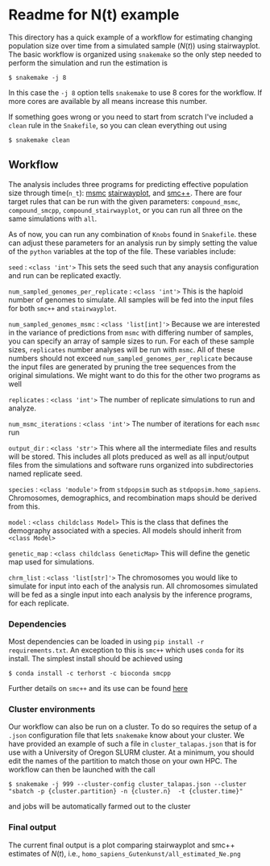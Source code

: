 # Readme for N(t) example
This directory has a quick example of a workflow for estimating changing 
population size over time from a simulated sample ($N(t)$) using
stairwayplot. The basic workflow is organized using `snakemake`
so the only step needed to perform the simulation and run 
the estimation is

`$ snakemake -j 8`

In this case the `-j 8` option tells `snakemake` to use 8 cores for 
the workflow. If more cores are available by all means increase this 
number.

If something goes wrong or you need to start from scratch I've
included a `clean` rule in the `Snakefile`, so you can clean 
everything out using

`$ snakemake clean`

## Workflow


The analysis includes three programs for predicting effective population 
size through time(`n_t`): 
[msmc](https://github.com/stschiff/msmc/issues/23) 
[stairwayplot](https://sites.google.com/site/jpopgen/stairway-plot), and
[smc++](https://github.com/popgenmethods/smcpp).
There are four target rules that can be run with the given parameters: 
`compound_msmc`,
`compound_smcpp`,
`compound_stairwayplot`, or you can run all three on the same simulations with
`all`.

As of now, you can run any combination of `Knobs` found in `Snakefile`.
these can adjust these parameters for an analysis run by simply setting the value 
of the `python` variables at the top of the file. These variables include:

`seed` : `<class 'int'>` 
This sets the seed such that any anaysis configuration
and run can be replicated exactly. 

`num_sampled_genomes_per_replicate` : `<class 'int'>` 
This is the haploid number
of genomes to simulate. All samples will be fed into the input files for both
`smc++` and `stairwayplot`.

`num_sampled_genomes_msmc` : `<class 'list[int]'>` 
Because we are interested in the 
variance of predictions from `msmc` with differing number of samples,
you can specify an array of sample sizes to run. For each of these sample sizes,
`replicates` number analyses will be run with `msmc`. All of these numbers should
not exceed `num_sampled_genomes_per_replicate` because the input files are 
generated by pruning the tree sequences from the original simulations.
We might want to do this for the other two programs as well

`replicates` : `<class 'int'>` The number of replicate simulations to run and 
analyze. 

`num_msmc_iterations` : `<class 'int'>` The number of iterations for each `msmc` 
run

`output_dir` : `<class 'str'>` This where all the intermediate files and results
will be stored. This includes all plots preduced as well as all input/output files
from the simulations and software runs organized into subdirectories named 
replicate seed.

`species` : `<class 'module'>` from `stdpopsim` such as `stdpopsim.homo_sapiens`.
Chromosomes, demographics, and recombination maps should be derived from this.

`model` : `<class childclass Model>` 
This is the class that defines the demography associated with a species. All models
should inherit from `<class Model>`

`genetic_map` : `<class childclass GeneticMap>` This will define the genetic map
used for simulations.

`chrm_list` : `<class 'list[str]'>` The chromosomes you would like to simulate
for input into each of the analysis run. All chromosomes simulated will be fed
as a single input into each analysis by the inference programs, for each replicate.

### Dependencies
Most dependencies can be loaded in using `pip install -r requirements.txt`. 
An exception
to this is `smc++` which uses `conda` for its install. The simplest install
should be achieved using

 `$ conda install -c terhorst -c bioconda smcpp`

Further details on `smc++` and its use can be found 
[here](https://github.com/popgenmethods/smcpp)

### Cluster environments
Our workflow can also be run on a cluster. To do so requires
the setup of a `.json` configuration file that lets `snakemake`
know about your cluster. We have provided an example of 
such a file in `cluster_talapas.json` that is for use with a
University of Oregon SLURM cluster. At a minimum, you should
edit the names of the partition to match those on your own HPC.
The workflow can then be launched with the call

`$ snakemake -j 999 --cluster-config cluster_talapas.json --cluster "sbatch -p {cluster.partition} -n {cluster.n}  -t {cluster.time}"`

and jobs will be automatically farmed out to the cluster

### Final output
The current final output is a plot comparing stairwayplot and smc++ estimates of $N(t)$, i.e., `homo_sapiens_Gutenkunst/all_estimated_Ne.png`  
